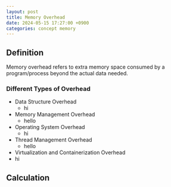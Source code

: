 ```yaml
---
layout: post
title: Memory Overhead
date: 2024-05-15 17:27:00 +0900
categories: concept memory
---
```

## Definition
Memory overhead refers to extra memory space consumed by a program/process beyond the actual data needed.

### Different Types of Overhead
- Data Structure Overhead
  - hi
- Memory Management Overhead
  - hello
- Operating System Overhead
  - hi
- Thread Management Overhead
  - hello
- Virtualization and Containerization Overhead
 - hi


## Calculation
